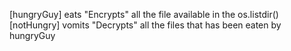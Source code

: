 [hungryGuy] eats "Encrypts" all the file available in the os.listdir() \
[notHungry] vomits "Decrypts" all the files that has been eaten by hungryGuy
